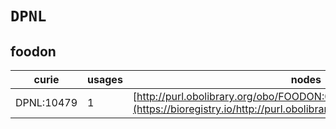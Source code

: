 # `DPNL`
## foodon
| curie      |   usages | nodes                                                                                                                   |
|------------|----------|-------------------------------------------------------------------------------------------------------------------------|
| DPNL:10479 |        1 | [http://purl.obolibrary.org/obo/FOODON:03414741](https://bioregistry.io/http://purl.obolibrary.org/obo/FOODON:03414741) |
